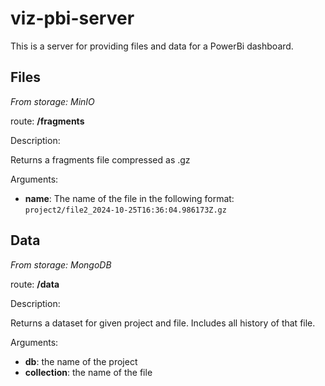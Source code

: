 # viz-pbi-server

This is a server for providing files and data for a PowerBi dashboard.

## Files

_From storage: MinIO_

route: **/fragments**

Description:

Returns a fragments file compressed as .gz

Arguments:

- **name**: The name of the file in the following format: `project2/file2_2024-10-25T16:36:04.986173Z.gz`

## Data

_From storage: MongoDB_

route: **/data**

Description:

Returns a dataset for given project and file. Includes all history of that file.

Arguments:

- **db**: the name of the project
- **collection**: the name of the file
